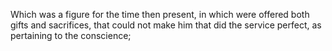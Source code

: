 Which was a figure for the time then present, in which were offered both gifts and sacrifices, that could not make him that did the service perfect, as pertaining to the conscience;
